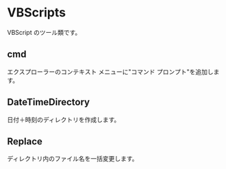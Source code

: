 # VBScripts
VBScript のツール類です。
## cmd
エクスプローラーのコンテキスト メニューに"コマンド プロンプト"を追加します。
## DateTimeDirectory
日付＋時刻のディレクトリを作成します。
## Replace
ディレクトリ内のファイル名を一括変更します。
